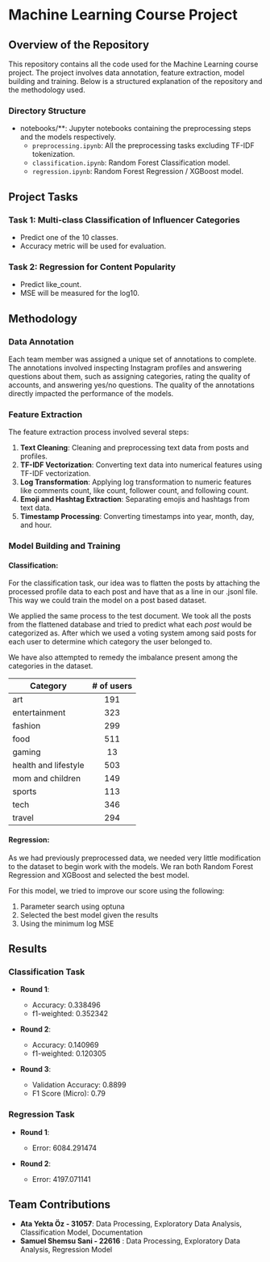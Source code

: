 # Machine Learning Course Project

## Overview of the Repository

This repository contains all the code used for the Machine Learning course project. The project involves data annotation, feature extraction, model building and training. Below is a structured explanation of the repository and the methodology used.

### Directory Structure

- notebooks/**: Jupyter notebooks containing the preprocessing steps and the models respectively.
  - `preprocessing.ipynb`: All the preprocessing tasks excluding TF-IDF tokenization.
  - `classification.ipynb`: Random Forest Classification model.
  - `regression.ipynb`: Random Forest Regression / XGBoost model.
## Project Tasks

### Task 1: Multi-class Classification of Influencer Categories

- Predict one of the 10 classes.
- Accuracy metric will be used for evaluation.

### Task 2: Regression for Content Popularity

- Predict like_count.
- MSE will be measured for the log10.
## Methodology

### Data Annotation

Each team member was assigned a unique set of annotations to complete. The annotations involved inspecting Instagram profiles and answering questions about them, such as assigning categories, rating the quality of accounts, and answering yes/no questions. The quality of the annotations directly impacted the performance of the models.

### Feature Extraction

The feature extraction process involved several steps:

1. **Text Cleaning**: Cleaning and preprocessing text data from posts and profiles.
2. **TF-IDF Vectorization**: Converting text data into numerical features using TF-IDF vectorization.
3. **Log Transformation**: Applying log transformation to numeric features like comments count, like count, follower count, and following count.
4. **Emoji and Hashtag Extraction**: Separating emojis and hashtags from text data.
5. **Timestamp Processing**: Converting timestamps into year, month, day, and hour.

### Model Building and Training
#### Classification:
For the classification task, our idea was to flatten the posts by attaching the processed profile data to each post and have that as a line in our .jsonl file. This way we could train the model on a post based dataset.

We applied the same process to the test document. We took all the posts from the flattened database and tried to predict what each _post_ would be categorized as. After which we used a voting system among said posts for each user to determine which category the user belonged to.

We have also attempted to remedy the imbalance present among the categories in the dataset.

| Category             | # of users |
| -------------------- | :--------: |
| art                  |    191     |
| entertainment        |    323     |
| fashion              |    299     |
| food                 |    511     |
| gaming               |     13     |
| health and lifestyle |    503     |
| mom and children     |    149     |
| sports               |    113     |
| tech                 |    346     |
| travel               |    294     |

#### Regression:
As we had previously preprocessed data, we needed very little modification to the dataset to begin work with the models. We ran both Random Forest Regression and XGBoost and selected the best model.

For this model, we tried to improve our score using the following:
1. Parameter search using optuna
2. Selected the best model given the results
3. Using the minimum log MSE

## Results

### Classification Task

- **Round 1**:
  - Accuracy: 0.338496
  - f1-weighted: 0.352342

- **Round 2**:
  - Accuracy: 0.140969
  - f1-weighted: 0.120305

- **Round 3**:
  - Validation Accuracy: 0.8899
  - F1 Score (Micro): 0.79

### Regression Task

- **Round 1**:
  - Error: 6084.291474 

- **Round 2**:
  - Error: 4197.071141 

## Team Contributions

- **Ata Yekta Öz - 31057**: 
  Data Processing, Exploratory Data Analysis, Classification Model, Documentation
- **Samuel Shemsu Sani - 22616** : 
  Data Processing, Exploratory Data Analysis, Regression Model
